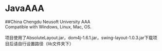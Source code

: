 # JavaAAA
##China Chengdu Neusoft University AAA<br>
Compatible with Windows, Linux, Mac, OS.<br><br>
项目使用了AbsoluteLayout.jar，dom4j-1.6.1.jar，swing-layout-1.0.3.jar下载项目后请自行设置路径（lib文件夹下）